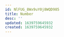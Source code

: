 ```yaml
---
id: NlFUG_8Wx9uY0j8WQD985
title: Number
desc: ''
updated: 1639759645932
created: 1639759645932
---
```


